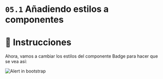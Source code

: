 # `05.1` Añadiendo estilos a componentes

# :speech_balloon: Instrucciones

Ahora, vamos a cambiar los estilos del componente Badge para hacer que se vea así:

![Alert in bootstrap](https://ucarecdn.com/2ad9b934-4360-4ab7-aa6d-63c37f405084/alert.png)

